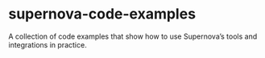 # supernova-code-examples
A collection of code examples that show how to use Supernova’s tools and integrations in practice.

